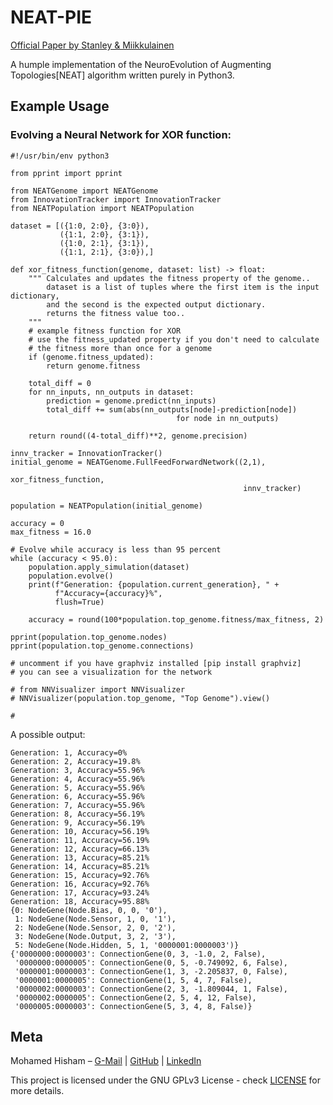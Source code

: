 # NEAT-PIE

[Official Paper by Stanley & Miikkulainen](http://nn.cs.utexas.edu/downloads/papers/stanley.ec02.pdf)

A humple implementation of the NeuroEvolution of Augmenting Topologies[NEAT] algorithm written purely in Python3.


## Example Usage
### Evolving a Neural Network for XOR function:
```python3
#!/usr/bin/env python3

from pprint import pprint

from NEATGenome import NEATGenome
from InnovationTracker import InnovationTracker
from NEATPopulation import NEATPopulation

dataset = [({1:0, 2:0}, {3:0}),
           ({1:1, 2:0}, {3:1}),
           ({1:0, 2:1}, {3:1}),
           ({1:1, 2:1}, {3:0}),]

def xor_fitness_function(genome, dataset: list) -> float:
    """ Calculates and updates the fitness property of the genome..
        dataset is a list of tuples where the first item is the input dictionary,
        and the second is the expected output dictionary.
        returns the fitness value too..
    """
    # example fitness function for XOR
    # use the fitness_updated property if you don't need to calculate
    # the fitness more than once for a genome
    if (genome.fitness_updated):
        return genome.fitness

    total_diff = 0
    for nn_inputs, nn_outputs in dataset:
        prediction = genome.predict(nn_inputs)
        total_diff += sum(abs(nn_outputs[node]-prediction[node])
                                     for node in nn_outputs)

    return round((4-total_diff)**2, genome.precision)

innv_tracker = InnovationTracker()
initial_genome = NEATGenome.FullFeedForwardNetwork((2,1),
                                                    xor_fitness_function,
                                                    innv_tracker)

population = NEATPopulation(initial_genome)

accuracy = 0
max_fitness = 16.0

# Evolve while accuracy is less than 95 percent
while (accuracy < 95.0):
    population.apply_simulation(dataset)
    population.evolve()
    print(f"Generation: {population.current_generation}, " +
          f"Accuracy={accuracy}%",
          flush=True)

    accuracy = round(100*population.top_genome.fitness/max_fitness, 2)

pprint(population.top_genome.nodes)
pprint(population.top_genome.connections)

# uncomment if you have graphviz installed [pip install graphviz]
# you can see a visualization for the network

# from NNVisualizer import NNVisualizer
# NNVisualizer(population.top_genome, "Top Genome").view()

#
```

A possible output:
```
Generation: 1, Accuracy=0%
Generation: 2, Accuracy=19.8%
Generation: 3, Accuracy=55.96%
Generation: 4, Accuracy=55.96%
Generation: 5, Accuracy=55.96%
Generation: 6, Accuracy=55.96%
Generation: 7, Accuracy=55.96%
Generation: 8, Accuracy=56.19%
Generation: 9, Accuracy=56.19%
Generation: 10, Accuracy=56.19%
Generation: 11, Accuracy=56.19%
Generation: 12, Accuracy=66.13%
Generation: 13, Accuracy=85.21%
Generation: 14, Accuracy=85.21%
Generation: 15, Accuracy=92.76%
Generation: 16, Accuracy=92.76%
Generation: 17, Accuracy=93.24%
Generation: 18, Accuracy=95.88%
{0: NodeGene(Node.Bias, 0, 0, '0'),
 1: NodeGene(Node.Sensor, 1, 0, '1'),
 2: NodeGene(Node.Sensor, 2, 0, '2'),
 3: NodeGene(Node.Output, 3, 2, '3'),
 5: NodeGene(Node.Hidden, 5, 1, '0000001:0000003')}
{'0000000:0000003': ConnectionGene(0, 3, -1.0, 2, False),
 '0000000:0000005': ConnectionGene(0, 5, -0.749092, 6, False),
 '0000001:0000003': ConnectionGene(1, 3, -2.205837, 0, False),
 '0000001:0000005': ConnectionGene(1, 5, 4, 7, False),
 '0000002:0000003': ConnectionGene(2, 3, -1.809044, 1, False),
 '0000002:0000005': ConnectionGene(2, 5, 4, 12, False),
 '0000005:0000003': ConnectionGene(5, 3, 4, 8, False)}
```

## Meta

Mohamed Hisham – [G-Mail](mailto:Mohamed00Hisham@Gmail.com) | [GitHub](https://github.com/Mhmd-Hisham) | [LinkedIn](https://www.linkedin.com/in/Mhmd-Hisham/)


This project is licensed under the GNU GPLv3 License - check [LICENSE](https://github.com/Mhmd-Hisham/NEAT-PIE/blob/master/LICENSE) for more details.


